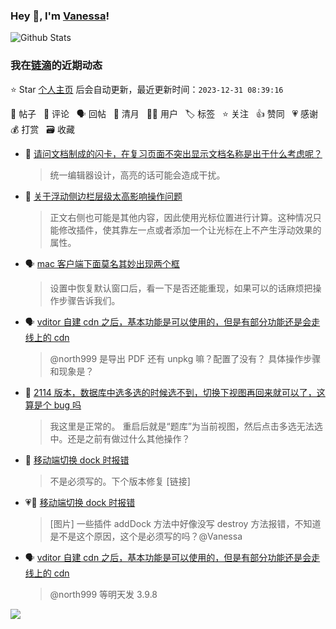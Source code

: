 ### Hey 👋, I'm [Vanessa](http://vanessa.b3log.org/)!

![Github Stats](https://github-readme-stats.vercel.app/api?username=Vanessa219&show_icons=true)

<!--events start -->

### 我在[链滴](https://ld246.com)的近期动态

⭐️ Star [个人主页](https://github.com/Vanessa219/Vanessa219) 后会自动更新，最近更新时间：`2023-12-31 08:39:16`

📝 帖子 &nbsp; 💬 评论 &nbsp; 🗣 回帖 &nbsp; 🌙 清月 &nbsp; 👨‍💻 用户 &nbsp; 🏷️ 标签 &nbsp; ⭐️ 关注 &nbsp; 👍 赞同 &nbsp; 💗 感谢 &nbsp; 💰 打赏 &nbsp; 🗃 收藏

* 💬 [请问文档制成的闪卡，在复习页面不突出显示文档名称是出于什么考虑呢？](https://ld246.com/article/1703700381769/comment/1703777426990#comments)

  > 统一编辑器设计，高亮的话可能会造成干扰。
* 💬 [关于浮动侧边栏层级太高影响操作问题](https://ld246.com/article/1703775003493/comment/1703776532456#comments)

  > 正文右侧也可能是其他内容，因此使用光标位置进行计算。这种情况只能修改插件，使其靠左一点或者添加一个让光标在上不产生浮动效果的属性。
* 🗣 [mac 客户端下面莫名其妙出现两个框](https://ld246.com/article/1703644765568/comment/1703665346972#comments)

  > 设置中恢复默认窗口后，看一下是否还能重现，如果可以的话麻烦把操作步骤告诉我们。
* 🗣 [vditor 自建 cdn 之后，基本功能是可以使用的，但是有部分功能还是会走线上的 cdn](https://ld246.com/article/1702980134143/comment/1703212885464#comments)

  > @north999 是导出 PDF 还有 unpkg 嘛？配置了没有？ 具体操作步骤和现象是？
* 💬 [2114 版本，数据库中选多选的时候选不到，切换下视图再回来就可以了，这算是个 bug 吗](https://ld246.com/article/1703577415510/comment/1703580947437#comments)

  > 我这里是正常的。 重启后就是“题库”为当前视图，然后点击多选无法选中。还是之前有做过什么其他操作？
* 💬 [移动端切换 dock 时报错](https://ld246.com/article/1703571434328/comment/1703572627878#comments)

  > 不是必须写的。下个版本修复 [链接]
* 💗📝 [移动端切换 dock 时报错](https://ld246.com/article/1703571434328)

  > [图片] 一些插件 addDock 方法中好像没写 destroy 方法报错，不知道是不是这个原因，这个是必须写的吗？@Vanessa
* 🗣 [vditor 自建 cdn 之后，基本功能是可以使用的，但是有部分功能还是会走线上的 cdn](https://ld246.com/article/1702980134143/comment/1703212885464#comments)

  > @north999 等明天发 3.9.8


<!--events end -->

<a title="Hits" target="_blank" href="https://github.com/Vanessa219/Vanessa219"><img src="https://hits.b3log.org/Vanessa219/Vanessa219.svg"></a>
